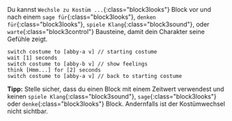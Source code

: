 
<div class="scratch-preview" style="margin-left: 15px;">
  <iframe allowtransparency="true" width="485" height="402" src="" frameborder="0"></iframe>
</div>

Du kannst `Wechsle zu Kostüm ...`{:class="block3looks"} Block vor und nach einem `sage für`{:class="block3looks"}, `denken für`{:class="block3looks"}, `spiele Klang`{:class="block3sound"}, oder `warte`{:class="block3control"} Bausteine, damit dein Charakter seine Gefühle zeigt.

```blocks3
switch costume to [abby-a v] // starting costume
wait [1] seconds
switch costume to [abby-b v] // show feelings
think [Hmm...] for [2] seconds
switch costume to [abby-a v] // back to starting costume
```

**Tipp:** Stelle sicher, dass du einen Block mit einem Zeitwert verwendest und keinen `spiele Klang`{:class="block3sound"}, `sage`{:class="block3looks"} oder `denke`{:class="block3looks"} Block. Andernfalls ist der Kostümwechsel nicht sichtbar.



